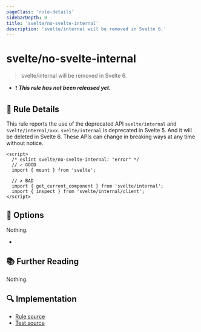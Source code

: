 ```yaml
---
pageClass: 'rule-details'
sidebarDepth: 0
title: 'svelte/no-svelte-internal'
description: 'svelte/internal will be removed in Svelte 6.'
---
```


# svelte/no-svelte-internal

> svelte/internal will be removed in Svelte 6.

- :exclamation: <badge text="This rule has not been released yet." vertical="middle" type="error"> **_This rule has not been released yet._** </badge>

## :book: Rule Details

This rule reports the use of the deprecated API `svelte/internal` and `svelte/internal/xxx`. `svelte/internal` is deprecated in Svelte 5. And it will be deleted in Svelte 6. These APIs can change in breaking ways at any time without notice.

<ESLintCodeBlock>

<!--eslint-skip-->

```svelte
<script>
  /* eslint svelte/no-svelte-internal: "error" */
  // ✓ GOOD
  import { mount } from 'svelte';

  // ✗ BAD
  import { get_current_component } from 'svelte/internal';
  import { inspect } from 'svelte/internal/client';
</script>
```

</ESLintCodeBlock>

## :wrench: Options

Nothing.

-

## :books: Further Reading

Nothing.

## :mag: Implementation

- [Rule source](https://github.com/sveltejs/eslint-plugin-svelte/blob/main/src/rules/no-svelte-internal.ts)
- [Test source](https://github.com/sveltejs/eslint-plugin-svelte/blob/main/tests/src/rules/no-svelte-internal.ts)
